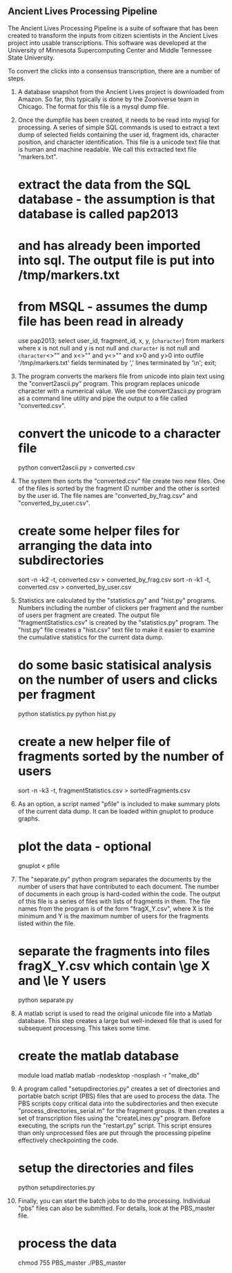 Ancient Lives Processing Pipeline
-----------------------------------

The Ancient Lives Processing Pipeline is a suite of software that has been created to transform the inputs from citizen scientists in the Ancient Lives project into usable transcriptions.   This software was developed at the University of Minnesota Supercomputing Center and Middle Tennessee State University.

To convert the clicks into a consensus transcription, there are a number of steps.   

1) A database snapshot from the Ancient Lives project is downloaded from Amazon. So far, this typically is done by the Zooniverse team in Chicago.   The format for this file is a mysql dump file. 



2) Once the dumpfile has been created, it needs to be read into mysql for processing.   A series of simple SQL commands is used to extract a text dump of selected fields containing the user id, fragment ids, character position, and character identification.   This file is a unicode text file that is human and machine readable.   We call this extracted text file "markers.txt".

	# extract the data from the SQL database - the assumption is that database is called pap2013 
	# and has already been imported into sql.   The output file is put into /tmp/markers.txt
	
	# from MSQL - assumes the dump file has been read in already
	use pap2013;
	select user_id, fragment_id, x, y, (`character`) from markers where x is not null and y is not null and `character` is not null and `character`<>"" and x<>"" and y<>"" and x>0 and y>0
	into outfile '/tmp/markers.txt'
	fields terminated by ','
	lines terminated by '\n';
	exit;


3) The program converts the markers file from unicode into plain text using the "convert2ascii.py" program.   This program replaces unicode character with a numerical value.  We use the convert2ascii.py program as a command line utility and pipe the output to a file called "converted.csv".


	# convert the unicode to a character file
	python convert2ascii.py > converted.csv



4) The system then sorts the "converted.csv" file create two new files.   One of the files is sorted by the fragment ID number and the other is sorted by the user id.   The file names are "converted_by_frag.csv" and "converted_by_user.csv".   


	# create some helper files for arranging the data into subdirectories
	sort -n -k2 -t,  converted.csv > converted_by_frag.csv
	sort -n -k1 -t,  converted.csv > converted_by_user.csv



5) Statistics are calculated by the "statistics.py" and "hist.py" programs.   Numbers including the number of clickers per fragment and the number of users per fragment are created.   The output file "fragmentStatistics.csv" is created by the "statistics.py" program.   The "hist.py" file creates a "hist.csv" text file to make it easier to examine the cumulative statistics for the current data dump.


	# do some basic statisical analysis on the number of users and clicks per fragment
	python statistics.py
	python hist.py
	
	# create a new helper file of fragments sorted by the number of users
	sort -n -k3 -t, fragmentStatistics.csv > sortedFragments.csv 




6) As an option, a script named "pfile" is included to make summary plots of the current data dump.   It can be loaded within gnuplot to produce graphs.

	# plot the data - optional
	gnuplot < pfile
	
	
	
	
7) The "separate.py" python program separates the documents by the number of users that have contributed to each document.   The number of documents in each group is hard-coded within the code.   The output of this file is a series of files with lists of fragments in them.  The file names from the program is of the form "fragX_Y.csv", where X is the minimum and Y is the maximum number of users for the fragments listed within the file.   


	# separate the fragments into files fragX_Y.csv which contain \ge X and \le Y users
	python separate.py




8) A matlab script is used to read the original unicode file into a Matlab database.   This step creates a large but well-indexed file that is used for subsequent processing.   This takes some time.

	# create the matlab database
	module load matlab
	matlab -nodesktop -nosplash -r "make_db"

9) A program called "setupdirectories.py" creates a set of directories and portable batch script (PBS) files that are used to process the data.   The PBS scripts copy critical data into the subdirectories and then execute "process_directories_serial.m" for the fragment groups.   It then creates a set of transcription files using the "createLines.py" program.   Before executing, the scripts run the "restart.py" script.  This script ensures than only unprocessed files are put through the processing pipeline effectively checkpointing the code.


	# setup the directories and files
	python setupdirectories.py


10) Finally, you can start the batch jobs to do the processing.   Individual "pbs" files can also be submitted.   For details, look at the PBS_master file.


	# process the data
	chmod 755 PBS_master
	./PBS_master
 
